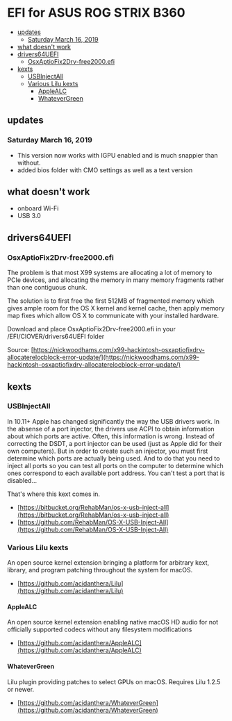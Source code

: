 # EFI for ASUS ROG STRIX B360

<!-- vim-markdown-toc GitLab -->

* [updates](#updates)
	* [Saturday March 16, 2019](#saturday-march-16-2019)
* [what doesn't work](#what-doesnt-work)
* [drivers64UEFI](#drivers64uefi)
	* [OsxAptioFix2Drv-free2000.efi](#osxaptiofix2drv-free2000efi)
* [kexts](#kexts)
	* [USBInjectAll](#usbinjectall)
	* [Various Lilu kexts](#various-lilu-kexts)
		* [AppleALC](#applealc)
		* [WhateverGreen](#whatevergreen)

<!-- vim-markdown-toc -->


## updates

### Saturday March 16, 2019

* This version now works with IGPU enabled and is much snappier than without.
* added bios folder with CMO settings as well as a text version

## what doesn't work

* onboard Wi-Fi
* USB 3.0

## drivers64UEFI

### OsxAptioFix2Drv-free2000.efi

The problem is that most X99 systems are allocating a lot of memory to PCIe
devices, and allocating the memory in many memory fragments rather than one
contiguous chunk.

The solution is to first free the first 512MB of fragmented memory which gives
ample room for the OS X kernel and kernel cache, then apply memory map fixes
which allow OS X to communicate with your installed hardware.

Download and place OsxAptioFix2Drv-free2000.efi in your /EFI/ClOVER/drivers64UEFI folder

Source: [https://nickwoodhams.com/x99-hackintosh-osxaptiofixdrv-allocaterelocblock-error-update/](https://nickwoodhams.com/x99-hackintosh-osxaptiofixdrv-allocaterelocblock-error-update/)

## kexts

### USBInjectAll

In 10.11+ Apple has changed significantly the way the USB drivers work. In the
absense of a port injector, the drivers use ACPI to obtain information about
which ports are active. Often, this information is wrong. Instead of correcting
the DSDT, a port injector can be used (just as Apple did for their own
computers). But in order to create such an injector, you must first determine
which ports are actually being used. And to do that you need to inject all
ports so you can test all ports on the computer to determine which ones
correspond to each available port address. You can't test a port that is
disabled...

That's where this kext comes in.

* [https://bitbucket.org/RehabMan/os-x-usb-inject-all](https://bitbucket.org/RehabMan/os-x-usb-inject-all)
* [https://github.com/RehabMan/OS-X-USB-Inject-All](https://github.com/RehabMan/OS-X-USB-Inject-All)



### Various Lilu kexts

An open source kernel extension bringing a platform for arbitrary kext,
library, and program patching throughout the system for macOS.

* [https://github.com/acidanthera/Lilu](https://github.com/acidanthera/Lilu)


#### AppleALC

An open source kernel extension enabling native macOS HD audio for not
officially supported codecs without any filesystem modifications

* [https://github.com/acidanthera/AppleALC](https://github.com/acidanthera/AppleALC)

#### WhateverGreen

Lilu plugin providing patches to select GPUs on macOS. Requires Lilu 1.2.5 or
newer.

* [https://github.com/acidanthera/WhateverGreen](https://github.com/acidanthera/WhateverGreen)
